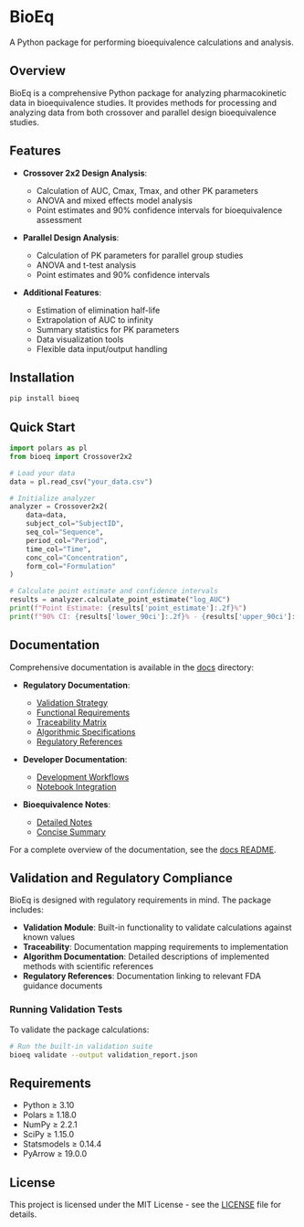 # BioEq

A Python package for performing bioequivalence calculations and analysis.

## Overview

BioEq is a comprehensive Python package for analyzing pharmacokinetic data in bioequivalence studies. It provides methods for processing and analyzing data from both crossover and parallel design bioequivalence studies.

## Features

- **Crossover 2x2 Design Analysis**:
  - Calculation of AUC, Cmax, Tmax, and other PK parameters
  - ANOVA and mixed effects model analysis
  - Point estimates and 90% confidence intervals for bioequivalence assessment

- **Parallel Design Analysis**:
  - Calculation of PK parameters for parallel group studies
  - ANOVA and t-test analysis
  - Point estimates and 90% confidence intervals

- **Additional Features**:
  - Estimation of elimination half-life
  - Extrapolation of AUC to infinity
  - Summary statistics for PK parameters
  - Data visualization tools
  - Flexible data input/output handling

## Installation

```bash
pip install bioeq
```

## Quick Start

```python
import polars as pl
from bioeq import Crossover2x2

# Load your data
data = pl.read_csv("your_data.csv")

# Initialize analyzer
analyzer = Crossover2x2(
    data=data,
    subject_col="SubjectID",
    seq_col="Sequence",
    period_col="Period",
    time_col="Time",
    conc_col="Concentration",
    form_col="Formulation"
)

# Calculate point estimate and confidence intervals
results = analyzer.calculate_point_estimate("log_AUC")
print(f"Point Estimate: {results['point_estimate']:.2f}%")
print(f"90% CI: {results['lower_90ci']:.2f}% - {results['upper_90ci']:.2f}%")
```

## Documentation

Comprehensive documentation is available in the [docs](./docs) directory:

- **Regulatory Documentation**:
  - [Validation Strategy](./docs/validation/validation_strategy.md)
  - [Functional Requirements](./docs/requirements/functional_requirements.md)
  - [Traceability Matrix](./docs/validation/traceability_matrix.md)
  - [Algorithmic Specifications](./docs/specifications/algorithmic_specifications.md)
  - [Regulatory References](./docs/references/regulatory_references.md)

- **Developer Documentation**:
  - [Development Workflows](./docs/development/DOCUMENTATION.md)
  - [Notebook Integration](./docs/development/WORKFLOW_DOCUMENTATION.md)

- **Bioequivalence Notes**:
  - [Detailed Notes](./docs/notes/BE_NOTES.md)
  - [Concise Summary](./docs/notes/concise_BE_NOTES.md)

For a complete overview of the documentation, see the [docs README](./docs/README.md).

## Validation and Regulatory Compliance

BioEq is designed with regulatory requirements in mind. The package includes:

- **Validation Module**: Built-in functionality to validate calculations against known values
- **Traceability**: Documentation mapping requirements to implementation
- **Algorithm Documentation**: Detailed descriptions of implemented methods with scientific references
- **Regulatory References**: Documentation linking to relevant FDA guidance documents

### Running Validation Tests

To validate the package calculations:

```bash
# Run the built-in validation suite
bioeq validate --output validation_report.json
```

## Requirements

- Python ≥ 3.10
- Polars ≥ 1.18.0
- NumPy ≥ 2.2.1
- SciPy ≥ 1.15.0
- Statsmodels ≥ 0.14.4
- PyArrow ≥ 19.0.0

## License

This project is licensed under the MIT License - see the [LICENSE](LICENSE) file for details.

